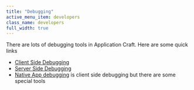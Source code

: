 ```yaml
---
title: "Debugging"
active_menu_item: developers
class_name: developers
full_width: true
---
```


There are lots of debugging tools in Application Craft. Here are some quick links 

 - [Client Side Debugging](/developers/documentation/scripting-apis/client-scripting-overview/debugging-ac-scripts/)
 - [Server Side Debugging](/developers/documentation/scripting-apis/server-side-scripting-overview/debugging2/)
 - [Native App debugging](/developers/documentation/scripting-apis/client-scripting-overview/debugging-ac-scripts/native-apps/) is client side debugging but there are some special tools